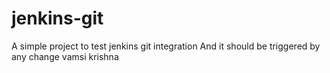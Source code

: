 # jenkins-git

A simple project to test jenkins git integration
And it should be triggered by any change
vamsi
krishna

